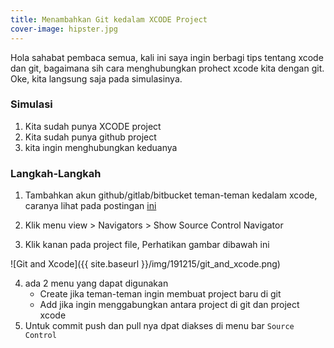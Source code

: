 ```yaml
---
title: Menambahkan Git kedalam XCODE Project
cover-image: hipster.jpg
---
```



Hola sahabat pembaca semua, kali ini saya ingin berbagi tips tentang xcode dan git, bagaimana sih cara menghubungkan prohect xcode kita dengan git. Oke, kita langsung saja pada simulasinya.

### Simulasi ###
1. Kita sudah punya XCODE project
2. Kita sudah punya github project
3. kita ingin menghubungkan keduanya

### Langkah-Langkah ###
1. Tambahkan akun github/gitlab/bitbucket teman-teman kedalam xcode, caranya lihat pada postingan [ini](https://thengoding.com)

2. Klik menu view > Navigators > Show Source Control Navigator

3. Klik kanan pada project file, Perhatikan gambar dibawah ini

![Git and Xcode]({{ site.baseurl }}/img/191215/git_and_xcode.png)

4. ada 2 menu yang dapat digunakan
   - Create jika teman-teman ingin membuat project baru di git
   - Add jika ingin menggabungkan antara project di git dan project xcode
5. Untuk commit push dan pull nya dpat diakses di menu bar `Source Control`